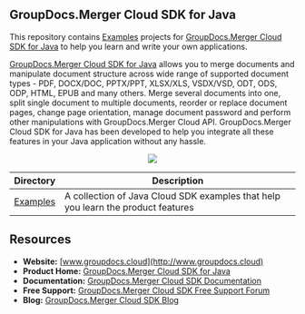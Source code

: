 ## GroupDocs.Merger Cloud SDK for Java

This repository contains [Examples](Examples) projects for [GroupDocs.Merger Cloud SDK for Java](https://products.groupdocs.cloud/merger/java) to help you learn and write your own applications.

[GroupDocs.Merger Cloud SDK for Java](https://products.groupdocs.cloud/merger/java) allows you to merge documents and manipulate document structure across wide range of supported document types - PDF, DOCX/DOC, PPTX/PPT, XLSX/XLS, VSDX/VSD, ODT, ODS, ODP, HTML, EPUB and many others. Merge several documents into one, split single document to multiple documents, reorder or replace document pages, change page orientation, manage document password and perform other manipulations with GroupDocs.Merger Cloud API. GroupDocs.Merger Cloud SDK for Java has been developed to help you integrate all these features in your Java application without any hassle.

<p align="center">

  <a title="Download complete GroupDocs.Merger Cloud SDK Examples for Java source code" href="https://github.com/groupdocs-merger-cloud/groupdocs-merger-cloud-java-samples/archive/master.zip">
	<img src="https://raw.github.com/AsposeExamples/java-examples-dashboard/master/images/downloadZip-Button-Large.png" />
  </a>
</p>

Directory | Description
--------- | -----------
[Examples](Examples)  | A collection of Java Cloud SDK examples that help you learn the product features

## Resources

+ **Website:** [www.groupdocs.cloud](http://www.groupdocs.cloud)
+ **Product Home:** [GroupDocs.Merger Cloud SDK for Java](https://products.groupdocs.cloud/merger/java)
+ **Documentation:** [GroupDocs.Merger Cloud SDK Documentation](https://docs.groupdocs.cloud/display/mergercloud/Home)
+ **Free Support:** [GroupDocs.Merger Cloud SDK Free Support Forum](https://forum.groupdocs.cloud/c/merger)
+ **Blog:** [GroupDocs.Merger Cloud SDK Blog](https://blog.groupdocs.cloud/category/merger)
